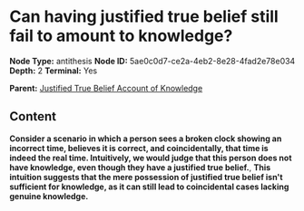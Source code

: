 # Can having justified true belief still fail to amount to knowledge?

**Node Type:** antithesis
**Node ID:** 5ae0c0d7-ce2a-4eb2-8e28-4fad2e78e034
**Depth:** 2
**Terminal:** Yes

**Parent:** [Justified True Belief Account of Knowledge](justified-true-belief-account-of-knowledge.md)

## Content

**Consider a scenario in which a person sees a broken clock showing an incorrect time, believes it is correct, and coincidentally, that time is indeed the real time. Intuitively, we would judge that this person does not have knowledge, even though they have a justified true belief.**, **This intuition suggests that the mere possession of justified true belief isn't sufficient for knowledge, as it can still lead to coincidental cases lacking genuine knowledge.**
